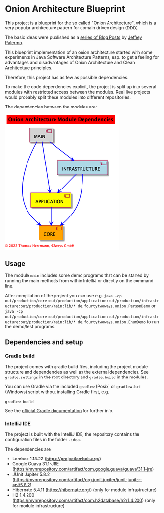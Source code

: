 # Onion Architecture Blueprint

This project is a blueprint for the so called "Onion Architecture", which is a very popular architecture pattern for domain driven design (DDD).

The basic ideas were published as a [series of Blog Posts](https://jeffreypalermo.com/2008/07/the-onion-architecture-part-1/) by
[Jeffrey Palermo](https://jeffreypalermo.com/).

This blueprint implementation of an onion architecture started with some experiments in Java Software Architecture Patterns, esp. to get a feeling
for advantages and disadvantages of Onion Architecture and Clean Architecture principles.

Therefore, this project has as few as possible dependencies.

To make the code dependencies explicit, the project is split up into several modules with restricted access between the modules.
Real live projects would probably split these modules into different repositories.

The dependencies between the modules are:

![Onion Architecture Module Dependencies](modules.png)

## Usage
The module `main` includes some demo programs that can be started by running
the main methods from within IntelliJ or directly on the command line.

After compilation of the project you can use e.g.
```java -cp out/production/core:out/production/application:out/production/infrastructure:out/production/main:lib/* de.fourtytwoways.onion.PersonDemo```
or
```java -cp out/production/core:out/production/application:out/production/infrastructure:out/production/main:lib/* de.fourtytwoways.onion.EnumDemo```
to run the demo/test programs.

## Dependencies and setup

### Gradle build

The project comes with gradle build files, including the project module structure and dependencies as well as
the external dependencies. See `gradle.settings` in the root directory and `gradle.build` in the modules.

You can use Gradle via the included `gradlew` (Posix) or `gradlew.bat` (Windows) script without installing Gradle first, e.g.

```gradlew build```

See the [official Gradle documentation](https://docs.gradle.org/current/userguide/userguide.html) for further info.

### IntelliJ IDE

The project is built with the IntelliJ IDE, the repository contains the configuration files in the folder `.idea`.

The dependencies are

* Lombok 1.18.22 (https://projectlombok.org/)
* Google Guava 31.1-JRE (https://mvnrepository.com/artifact/com.google.guava/guava/31.1-jre)
* JUnit Jupiter 5.8.2 (https://mvnrepository.com/artifact/org.junit.jupiter/junit-jupiter-api/5.8.2)
* Hibernate 5.4.11 (https://hibernate.org/) (only for module infrastructure)
* H2 1.4.200 (https://mvnrepository.com/artifact/com.h2database/h2/1.4.200) (only for module infrastructure)

